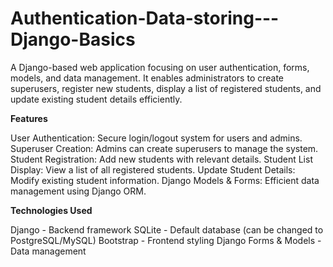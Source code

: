 # Authentication-Data-storing---Django-Basics
A Django-based web application focusing on user authentication, forms, models, and data management. It enables administrators to create superusers, register new students, display a list of registered students, and update existing student details efficiently.

**Features**

User Authentication: Secure login/logout system for users and admins.
Superuser Creation: Admins can create superusers to manage the system.
Student Registration: Add new students with relevant details.
Student List Display: View a list of all registered students.
Update Student Details: Modify existing student information.
Django Models & Forms: Efficient data management using Django ORM.

**Technologies Used**

Django - Backend framework
SQLite - Default database (can be changed to PostgreSQL/MySQL)
Bootstrap - Frontend styling
Django Forms & Models - Data management

